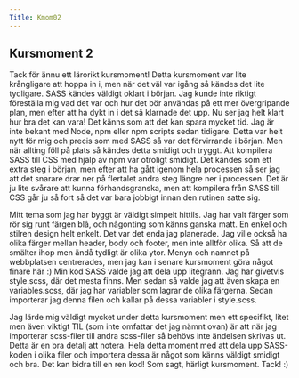 ```yaml
---
Title: Kmom02
---
```


## Kursmoment 2

Tack för ännu ett lärorikt kursmoment! Detta kursmoment var lite krångligare att hoppa in i, men när det väl var igång så kändes det lite tydligare. 
SASS kändes väldigt oklart i början. Jag kunde inte riktigt föreställa mig vad det var och hur det bör användas på ett mer övergripande plan, men efter att ha dykt in i det så klarnade det upp. Nu ser jag helt klart hur bra det kan vara! Det känns som att det kan spara mycket tid.
Jag är inte bekant med Node, npm eller npm scripts sedan tidigare. Detta var helt nytt för mig och precis som med SASS så var det förvirrande i början. Men när allting föll på plats så kändes detta smidigt och tryggt. 
Att kompilera SASS till CSS med hjälp av npm var otroligt smidigt. Det kändes som ett extra steg i början, men efter att ha gått igenom hela processen så ser jag att det snarare drar ner på flertalet andra steg längre ner i processen. 
Det är ju lite svårare att kunna förhandsgranska, men att kompilera från SASS till CSS går ju så fort så det var bara jobbigt innan den rutinen satte sig. 

Mitt tema som jag har byggt är väldigt simpelt hittils. Jag har valt färger som rör sig runt färgen blå, och någonting som känns ganska matt. En enkel och stilren design helt enkelt. Det var det enda jag planerade. Jag ville också ha olika färger mellan header, body och footer, men inte alltför olika. Så att de smälter ihop men ändå tydligt är olika ytor. 
Menyn och namnet på webbplatsen centrerades, men jag kan i senare kursmoment göra något finare här :) 
Min kod SASS valde jag att dela upp litegrann. Jag har givetvis style.scss, där det mesta finns. Men sedan så valde jag att även skapa en variables.scss, där jag har variabler som lagrar de olika färgerna. Sedan importerar jag denna filen och kallar på dessa variabler i style.scss. 

Jag lärde mig väldigt mycket under detta kursmoment men ett specifikt, litet men även viktigt TIL (som inte omfattar det jag nämnt ovan) är att när jag importerar scss-filer till andra scss-filer så behövs inte ändelsen skrivas ut. Detta är en bra detalj att notera. 
Hela detta moment med att dela upp SASS-koden i olika filer och importera dessa är något som känns väldigt smidigt och bra. Det kan bidra till en ren kod! 
Som sagt, härligt kursmoment. Tack! :) 